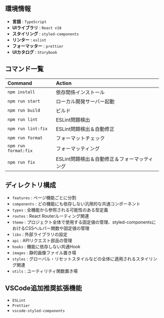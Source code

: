 ## 環境情報

- **言語** : `TypeScript`
- **UIライブラリ** : `React v18`
- **スタイリング** : `styled-components`
- **リンター** : `eslint`
- **フォーマッター** : `prettier`
- **UIカタログ** : `Storybook`

## コマンド一覧

| Command              | Action                                       |
| :------------------- | :------------------------------------------- |
| `npm install`        | 依存関係インストール                         |
| `npm run start`      | ローカル開発サーバー起動                     |
| `npm run build`      | ビルド                                       |
| `npm run lint`       | ESLint問題検出                               |
| `npm run lint:fix`   | ESLint問題検出＆自動修正                     |
| `npm run format`     | フォーマットチェック                         |
| `npm run format:fix` | フォーマッティング                           |
| `npm run fix`        | ESLint問題検出＆自動修正＆フォーマッティング |

## ディレクトリ構成

- `features`
  : ページ機能ごとに分割
- `components`
  : どの機能にも依存しない汎用的な共通コンポーネント
- `types`
  : 全機能から参照される可能性のある型定義
- `routes`
  : React Routerルーティング関連
- `theme`
  : プロジェクト全体で使用する固定値の管理、styled-componentsにおけるCSSヘルパー関数や固定値の管理
- `libs`
  : 外部ライブラリの設定
- `api`
  : APIリクエスト部品の管理
- `hooks`
  : 機能に依存しない共通Hook
- `images`
  : 静的画像ファイル置き場
- `styles`
  : グローバル・リセットスタイルなどの全体に適用されるスタイリング関連
- `utils`
  : ユーティリティ関数置き場

## VSCode追加推奨拡張機能

- `ESLint`
- `Prettier`
- `vscode-styled-components`
